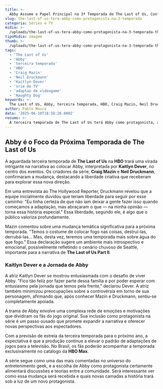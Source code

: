 ```yaml
---
title: >-
  Abby Assume o Papel Principal na 3ª Temporada de The Last of Us, Confirmam Criadores
slug: the-last-of-us-tera-abby-como-protagonista-na-3-temporada
categoria: Séries e TV
midia: >-
  /uploads/the-last-of-us-tera-abby-como-protagonista-na-3-temporada-thumb.webp
tipoMidia: imagem
thumb: >-
  /uploads/the-last-of-us-tera-abby-como-protagonista-na-3-temporada-thumb.webp
tags:
  - 'The Last of Us'
  - 'Abby'
  - 'terceira temporada'
  - 'HBO'
  - 'Craig Mazin'
  - 'Neil Druckmann'
  - 'Kaitlyn Dever'
  - 'srie de TV'
  - 'adaptao de videogame'
  - 'Naughty Dog'
keywords: >-
  The Last of Us, Abby, terceira temporada, HBO, Craig Mazin, Neil Druckmann, Kaitlyn Dever, série de TV, adaptação de videogame, Naughty Dog
author: Pablo Moura
data: '2025-06-10T18:38:26.000Z'
resumo: >-
  A terceira temporada de The Last of Us terá Abby como protagonista, anunciou a equipe criativa da série da HBO. A nova fase promete uma abordagem inovadora e desafiadora, segundo os criadores Craig Mazin e Neil Druckmann.
---
```


## Abby é o Foco da Próxima Temporada de The Last of Us

A aguardada terceira temporada de **The Last of Us** na **HBO** trará uma virada intrigante na narrativa ao colocar Abby, interpretada por **Kaitlyn Dever**, no centro dos eventos. Os criadores da série, **Craig Mazin** e **Neil Druckmann**, confirmaram a mudança, destacando a liberdade criativa que receberam para explorar essa nova direção.

Em uma entrevista ao The Hollywood Reporter, Druckmann revelou que a equipe inicialmente duvidou que teriam liberdade para seguir por esse caminho: "Eu tinha certeza de que não iam deixar a gente fazer isso quando começamos a adaptação, mas abraçaram o que — na minha opinião — torna essa história especial." Essa liberdade, segundo ele, é algo que o público valoriza profundamente.

Mazin comentou sobre uma mudança temática significativa para a próxima temporada. "Temos o costume de colocar fogo nas coisas, destruí-las, derrubá-las... Mas, desta vez, teremos uma temporada mais sobre água do que fogo." Essa declaração sugere um ambiente mais introspectivo e emocional, possivelmente refletindo o cenário chuvoso de Seattle, importante para a narrativa de **The Last of Us Part II**.

### Kaitlyn Dever e a Jornada de Abby

A atriz Kaitlyn Dever se mostrou entusiasmada com o desafio de viver Abby. "Fico tão feliz por fazer parte dessa família e por poder esperar com entusiasmo pela jornada que temos pela frente," declarou Dever. A atriz também minimizou preocupações sobre a controvérsia em torno de sua personagem, afirmando que, após conhecer Mazin e Druckmann, sentiu-se completamente apoiada. 

A trama de Abby envolve uma complexa rede de emoções e motivações que dividiram os fãs do jogo original. Sua inclusão como protagonista na série é um passo ousado que promete expandir a narrativa e oferecer novas perspectivas aos espectadores.

Com a previsão de estreia da terceira temporada para o próximo ano, a expectativa é que a produção continue a elevar o padrão de adaptações de jogos para a televisão. No Brasil, os fãs poderão acompanhar a temporada exclusivamente no catálogo da **HBO Max**.

A série segue como uma das mais comentadas no universo do entretenimento geek, e a escolha de Abby como protagonista certamente alimentará discussões e teorias entre a comunidade. Será interessante ver como essa mudança será recebida e quais novas camadas a história trará sob a luz de um novo protagonista.